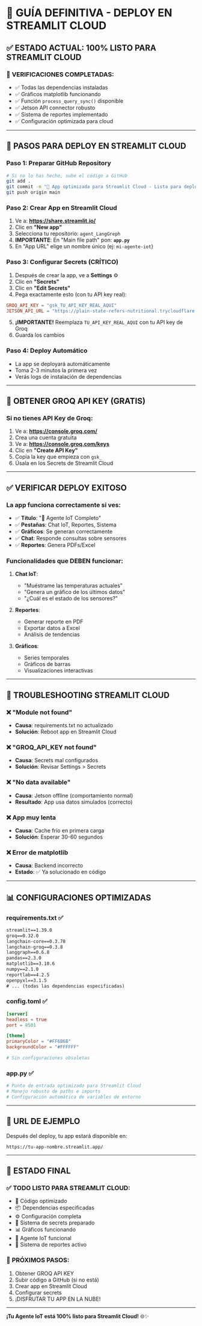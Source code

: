# 🚀 GUÍA DEFINITIVA - DEPLOY EN STREAMLIT CLOUD

## ✅ ESTADO ACTUAL: 100% LISTO PARA STREAMLIT CLOUD

### 🎯 **VERIFICACIONES COMPLETADAS:**
- ✅ Todas las dependencias instaladas
- ✅ Gráficos matplotlib funcionando 
- ✅ Función `process_query_sync()` disponible
- ✅ Jetson API connector robusto
- ✅ Sistema de reportes implementado
- ✅ Configuración optimizada para cloud

---

## 🚀 **PASOS PARA DEPLOY EN STREAMLIT CLOUD**

### **Paso 1: Preparar GitHub Repository**
```bash
# Si no lo has hecho, sube el código a GitHub
git add .
git commit -m "🚀 App optimizada para Streamlit Cloud - Lista para deploy"
git push origin main
```

### **Paso 2: Crear App en Streamlit Cloud**
1. Ve a: **https://share.streamlit.io/**
2. Clic en **"New app"**
3. Selecciona tu repositorio: `agent_LangGreph`
4. **IMPORTANTE**: En "Main file path" pon: **`app.py`**
5. En "App URL" elige un nombre único (ej: `mi-agente-iot`)

### **Paso 3: Configurar Secrets (CRÍTICO)**
1. Después de crear la app, ve a **Settings** ⚙️
2. Clic en **"Secrets"**
3. Clic en **"Edit Secrets"**
4. Pega exactamente esto (con tu API key real):

```toml
GROQ_API_KEY = "gsk_TU_API_KEY_REAL_AQUI"
JETSON_API_URL = "https://plain-state-refers-nutritional.trycloudflare.com"
```

5. **¡IMPORTANTE!** Reemplaza `TU_API_KEY_REAL_AQUI` con tu API key de Groq
6. Guarda los cambios

### **Paso 4: Deploy Automático**
- La app se deployará automáticamente
- Toma 2-3 minutos la primera vez
- Verás logs de instalación de dependencias

---

## 🔑 **OBTENER GROQ API KEY (GRATIS)**

### Si no tienes API Key de Groq:
1. Ve a: **https://console.groq.com/**
2. Crea una cuenta gratuita
3. Ve a: **https://console.groq.com/keys**
4. Clic en **"Create API Key"**
5. Copia la key que empieza con `gsk_`
6. Úsala en los Secrets de Streamlit Cloud

---

## ✅ **VERIFICAR DEPLOY EXITOSO**

### La app funciona correctamente si ves:
- ✅ **Título**: "🤖 Agente IoT Completo"
- ✅ **Pestañas**: Chat IoT, Reportes, Sistema
- ✅ **Gráficos**: Se generan correctamente
- ✅ **Chat**: Responde consultas sobre sensores
- ✅ **Reportes**: Genera PDFs/Excel

### Funcionalidades que DEBEN funcionar:
1. **Chat IoT**: 
   - "Muéstrame las temperaturas actuales"
   - "Genera un gráfico de los últimos datos"
   - "¿Cuál es el estado de los sensores?"

2. **Reportes**:
   - Generar reporte en PDF
   - Exportar datos a Excel
   - Análisis de tendencias

3. **Gráficos**:
   - Series temporales
   - Gráficos de barras
   - Visualizaciones interactivas

---

## 🚨 **TROUBLESHOOTING STREAMLIT CLOUD**

### ❌ **"Module not found"**
- **Causa**: requirements.txt no actualizado
- **Solución**: Reboot app en Streamlit Cloud

### ❌ **"GROQ_API_KEY not found"** 
- **Causa**: Secrets mal configurados
- **Solución**: Revisar Settings > Secrets

### ❌ **"No data available"**
- **Causa**: Jetson offline (comportamiento normal)
- **Resultado**: App usa datos simulados (correcto)

### ❌ **App muy lenta**
- **Causa**: Cache frío en primera carga
- **Solución**: Esperar 30-60 segundos

### ❌ **Error de matplotlib**
- **Causa**: Backend incorrecto
- **Estado**: ✅ Ya solucionado en código

---

## 📊 **CONFIGURACIONES OPTIMIZADAS**

### **requirements.txt** ✅ 
```txt
streamlit==1.39.0
groq==0.32.0
langchain-core==0.3.78
langchain-groq==0.3.8
langgraph==0.6.8
pandas==2.3.0
matplotlib==3.10.6
numpy==2.1.0
reportlab==4.2.5
openpyxl==3.1.5
# ... (todas las dependencias especificadas)
```

### **config.toml** ✅
```toml
[server]
headless = true
port = 8501

[theme]
primaryColor = "#FF6B6B"
backgroundColor = "#FFFFFF"

# Sin configuraciones obsoletas
```

### **app.py** ✅ 
```python
# Punto de entrada optimizado para Streamlit Cloud
# Manejo robusto de paths e imports
# Configuración automática de variables de entorno
```

---

## 🎯 **URL DE EJEMPLO**

Después del deploy, tu app estará disponible en:
```
https://tu-app-nombre.streamlit.app/
```

---

## 🎉 **ESTADO FINAL**

### ✅ **TODO LISTO PARA STREAMLIT CLOUD:**
- 🔧 Código optimizado
- 📦 Dependencias especificadas
- ⚙️ Configuración completa
- 🔐 Sistema de secrets preparado
- 📊 Gráficos funcionando
- 🤖 Agente IoT funcional
- 📑 Sistema de reportes activo

### 🚀 **PRÓXIMOS PASOS:**
1. Obtener GROQ API KEY
2. Subir código a GitHub (si no está)
3. Crear app en Streamlit Cloud
4. Configurar secrets
5. ¡DISFRUTAR TU APP EN LA NUBE!

---

**¡Tu Agente IoT está 100% listo para Streamlit Cloud!** 🌐✨